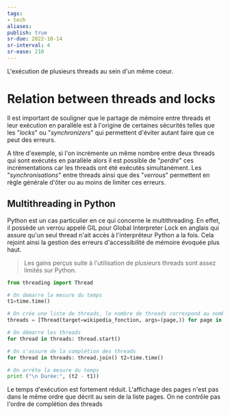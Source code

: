 ```yaml
---
tags:
- tech
aliases:
publish: true
sr-due: 2022-10-14
sr-interval: 4
sr-ease: 210
---
```


L'exécution de plusieurs threads au sein d'un même coeur.

# Relation between threads and locks

Il est important de souligner que le partage de mémoire entre threads et leur exécution en parallèle est à l'origine de certaines sécurités telles que les "_locks_" ou "_synchronizers_" qui permettent d'éviter autant faire que ce peut des erreurs. 

A titre d'exemple, si l'on incrémente un même nombre entre deux threads qui sont exécutés en parallèle alors il est possible de "_perdre_" ces incrémentations car les threads ont été exécutés simultanément. Les "_synchronisations_" entre threads ainsi que des "_verrous_" permettent en règle générale d'ôter ou au moins de limiter ces erreurs.

## Multithreading in Python

Python est un cas particulier en ce qui concerne le multithreading. En effet, il possède un verrou appelé GIL pour Global Interpreter Lock en anglais qui assure qu'un seul thread n'ait accès à l'interpréteur Python a la fois. Cela rejoint ainsi la gestion des erreurs d'accessibilité de mémoire évoquée plus haut.

> Les gains perçus suite à l'utilisation de plusieurs threads sont assez limités sur Python.

```python
from threading import Thread 

# On demarre la mesure du temps 
t1=time.time() 

# On crée une liste de threads, le nombre de threads correspond au nombre de pages renseigné 
threads = [Thread(target=wikipedia_fonction, args=(page,)) for page in pages] 

# On démarre les threads 
for thread in threads: thread.start() 

# On s'assure de la complétion des threads 
for thread in threads: thread.join() t2=time.time() 

# On arrête la mesure du temps
print ("\n Durée:", (t2 - t1)) 
```
Le temps d'exécution est fortement réduit.
L'affichage des pages n'est pas dans le même ordre que décrit au sein de la liste pages.
On ne contrôle pas l'ordre de complétion des threads
